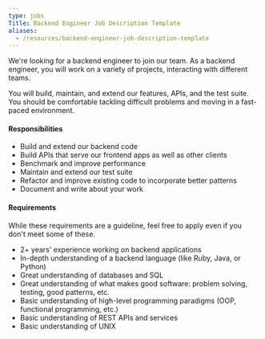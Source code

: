 ```yaml
---
type: jobs
Title: Backend Engineer Job Description Template
aliases:
  - /resources/backend-engineer-job-description-template
---
```


We're looking for a backend engineer to join our team. As a backend engineer, you will work on a variety of projects, interacting with different teams.

You will build, maintain, and extend our features, APIs, and the test suite. You should be comfortable tackling difficult problems and moving in a fast-paced environment.

#### Responsibilities

- Build and extend our backend code
- Build APIs that serve our frontend apps as well as other clients
- Benchmark and improve performance
- Maintain and extend our test suite
- Refactor and improve existing code to incorporate better patterns
- Document and write about your work

#### Requirements

While these requirements are a guideline, feel free to apply even if you don't meet some of these.

- 2+ years' experience working on backend applications
- In-depth understanding of a backend language (like Ruby, Java, or Python)
- Great understanding of databases and SQL
- Great understanding of what makes good software: problem solving, testing, good patterns, etc.
- Basic understanding of high-level programming paradigms (OOP, functional programming, etc.)
- Basic understanding of REST APIs and services
- Basic understanding of UNIX
